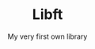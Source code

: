 <div id="header" align="center">
  <h1>
    Libft
  </h1>
  <p>My very first own library</p>
</div>
